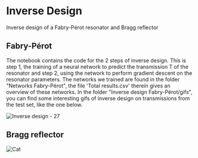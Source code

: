 # Inverse Design

Inverse design of a Fabry-Pérot resonator and Bragg reflector

## Fabry-Pérot

The notebook contains the code for the 2 steps of inverse design. This is step 1, the training of a neural network to predict the transmission T of the resonator and step 2, using the network to perform gradient descent on the resonator parameters. The networks we trained are found in the folder "Networks Fabry-Pérot", the file 'Total results.csv' therein gives an overview of these networks. In the folder "Inverse design Fabry-Pérot/gifs", you can find some interesting gifs of inverse design on transmissions from the test set, like the one below.

![Inverse design - 27](https://github.com/Joeri38/inverse-design/blob/master/Inverse%20design%20Fabry-P%C3%A9rot/gifs/Inverse%20design%20-%2027.gif)

## Bragg reflector

![Cat](https://media.giphy.com/media/vFKqnCdLPNOKc/giphy.gif)
